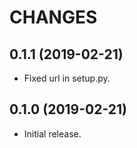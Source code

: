 # CHANGES

0.1.1 (2019-02-21)
------------------

- Fixed url in setup.py.


0.1.0 (2019-02-21)
------------------

- Initial release.
